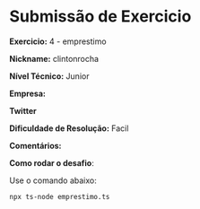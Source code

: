 # Submissão de Exercicio

**Exercicio:** 4 - emprestimo

**Nickname:** clintonrocha

**Nível Técnico:** Junior

**Empresa:** 

**Twitter**

**Dificuldade de Resolução:** Facil

**Comentários:** 

**Como rodar o desafio**: 

Use o comando abaixo: 
```bash
npx ts-node emprestimo.ts
```